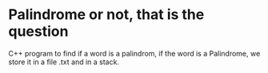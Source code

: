 # Palindrome or not, that is the question
 C++ program to find if a word is a palindrom, 
 if the word is a Palindrome, we store it in a file .txt and in a stack.
